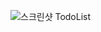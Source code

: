 ![스크린샷 TodoList](https://user-images.githubusercontent.com/47022167/104283395-d0b15200-54f3-11eb-88af-0c500b207d70.png)

